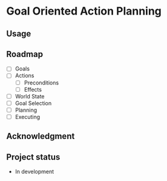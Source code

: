 # Goal Oriented Action Planning

## Usage

## Roadmap
- [ ] Goals
- [ ] Actions
  - [ ] Preconditions
  - [ ] Effects
- [ ] World State
- [ ] Goal Selection
- [ ] Planning
- [ ] Executing

## Acknowledgment

## Project status
- In development
